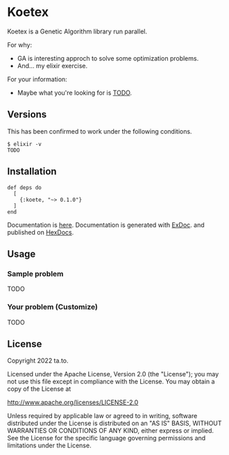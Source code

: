 # Koetex

Koetex is a Genetic Algorithm library run parallel.

For why:

- GA is interesting approch to solve some optimization problems.
- And... my elixir exercise.

For your information:

- Maybe what you're looking for is [TODO]().

## Versions

This has been confirmed to work under the following conditions.

```
$ elixir -v
TODO
```

## Installation

```
def deps do
  [
    {:koete, "~> 0.1.0"}
  ]
end
```

Documentation is [here](https://hexdocs.pm/koete).
Documentation is generated with [ExDoc](https://github.com/elixir-lang/ex_doc).
and published on [HexDocs](https://hexdocs.pm).


## Usage

### Sample problem

TODO

### Your problem (Customize)

TODO

## License

Copyright 2022 ta.to.

Licensed under the Apache License, Version 2.0 (the "License");
you may not use this file except in compliance with the License.
You may obtain a copy of the License at

 http://www.apache.org/licenses/LICENSE-2.0

Unless required by applicable law or agreed to in writing, software
distributed under the License is distributed on an "AS IS" BASIS,
WITHOUT WARRANTIES OR CONDITIONS OF ANY KIND, either express or implied.
See the License for the specific language governing permissions and
limitations under the License.

